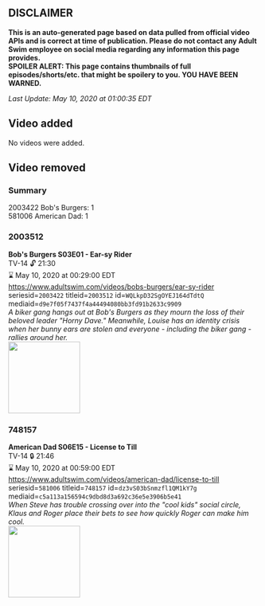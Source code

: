 ## DISCLAIMER
**This is an auto-generated page based on data pulled from official video APIs and is correct at time of publication. Please do not contact any Adult Swim employee on social media regarding any information this page provides.**  
**SPOILER ALERT: This page contains thumbnails of full episodes/shorts/etc. that might be spoilery to you. YOU HAVE BEEN WARNED.**  

_Last Update: May 10, 2020 at 01:00:35 EDT_
## Video added
No videos were added.  
## Video removed
### Summary
2003422 Bob's Burgers: 1  
581006 American Dad: 1  
### 2003512
**Bob's Burgers S03E01 - Ear-sy Rider**  
TV-14 🔓 21:30  
⌛ May 10, 2020 at 00:29:00 EDT  
https://www.adultswim.com/videos/bobs-burgers/ear-sy-rider  
seriesid=`2003422` titleid=`2003512` id=`WQLkpD32SgOYEJ164dTdtQ` mediaid=`d9e7f05f7437f4a44494080bb3fd91b2633c9909`  
_A biker gang hangs out at Bob's Burgers as they mourn the loss of their beloved leader "Horny Dave." Meanwhile, Louise has an identity crisis when her bunny ears are stolen and everyone - including the biker gang - rallies around her._  
<a href="https://i.cdn.turner.com/adultswim/big/image-upload/thumbnails/thumb-2_image-152216333406213.jpg"><img src="https://i.cdn.turner.com/adultswim/big/image-upload/thumbnails/thumb-2_image-152216333406213.jpg" height="144px" /></a>
### 748157
**American Dad S06E15 - License to Till**  
TV-14 🔒 21:46  
⌛ May 10, 2020 at 00:59:00 EDT  
https://www.adultswim.com/videos/american-dad/license-to-till  
seriesid=`581006` titleid=`748157` id=`dz3vS03bSnmzfl1QM1kY7g` mediaid=`c5a113a156594c9dbd8d3a692c36e5e3906b5e41`  
_When Steve has trouble crossing over into the "cool kids" social circle, Klaus and Roger place their bets to see how quickly Roger can make him cool._  
<a href="https://i.cdn.turner.com/adultswim/big/image-upload/thumbnails/thumb-2_image-15299475608909.jpg"><img src="https://i.cdn.turner.com/adultswim/big/image-upload/thumbnails/thumb-2_image-15299475608909.jpg" height="144px" /></a>

